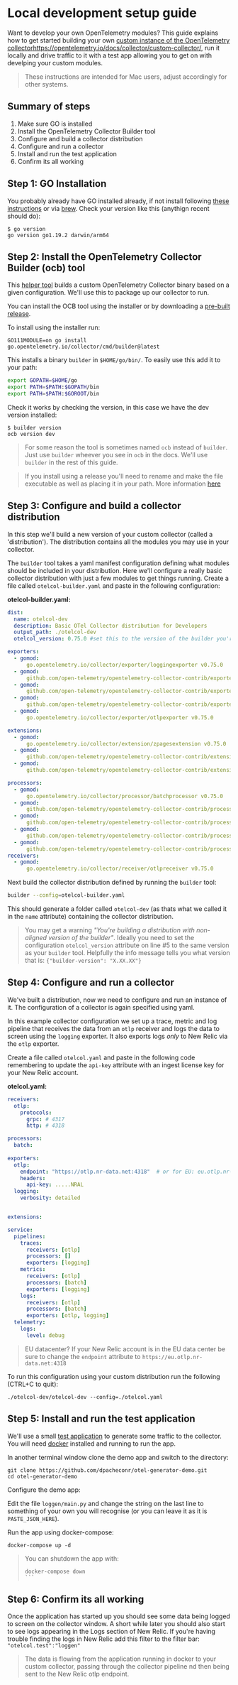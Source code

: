 # Local development setup guide

Want to develop your own OpenTelemetry modules? This guide explains how to get started building your own [custom instance of the OpenTelemetry collector]()https://opentelemetry.io/docs/collector/custom-collector/, run it locally and drive traffic to it with a test app allowing you to get on with develping your custom modules. 

> These instructions are intended for Mac users, adjust accordingly for other systems.


## Summary of steps

1. Make sure GO is installed
2. Install the OpenTelemetry Collector Builder tool
3. Configure and build a collector distribution
4. Configure and run a collector
5. Install and run the test application
6. Confirm its all working


## Step 1: GO Installation
You probably already have GO installed already, if not install following [these instructions](https://go.dev/doc/install) or via [brew](https://formulae.brew.sh/formula/go). Check your version like this (anythign recent should do):

```console
$ go version
go version go1.19.2 darwin/arm64
```

## Step 2: Install the OpenTelemetry Collector Builder (ocb) tool
This [helper tool](https://github.com/open-telemetry/opentelemetry-collector/tree/main/cmd/builder) builds a custom OpenTelemetry Collector binary based on a given configuration. We'll use this to package up our collector to run.

You can install the OCB tool using the installer or by downloading a [pre-built release](https://github.com/open-telemetry/opentelemetry-collector-releases/releases).

To install using the installer run:

```
GO111MODULE=on go install go.opentelemetry.io/collector/cmd/builder@latest
```

This installs a binary `builder` in `$HOME/go/bin/`. To easily use this add it to your path:

```bash
export GOPATH=$HOME/go
export PATH=$PATH:$GOPATH/bin
export PATH=$PATH:$GOROOT/bin
```

Check it works by checking the version, in this case we have the dev version installed:

```console
$ builder version
ocb version dev
```

> For some reason the tool is sometimes named `ocb` instead of `builder`. Just use `builder` wheever you see in `ocb` in the docs. We'll use `builder` in the rest of this guide.

> If you install using a release you'll need to rename and make the file executable as well as placing it in your path. More information [here](https://github.com/open-telemetry/opentelemetry-collector/tree/main/cmd/builder)


## Step 3: Configure and build a collector distribution
In this step we'll build a new version of your custom collector (called a 'distribution'). The distribution contains all the modules you may use in your collector.

The `builder` tool takes a yaml manifest configuration defining what modules should be included in your distribution. Here we'll configure a really basic collector distribution with just a few modules to get things running. Create a file called `otelcol-builder.yaml` and paste in the following configuration:

**otelcol-builder.yaml:**
```yaml
dist:
  name: otelcol-dev
  description: Basic OTel Collector distribution for Developers
  output_path: ./otelcol-dev
  otelcol_version: 0.75.0 #set this to the version of the builder you're running

exporters:
  - gomod:
      go.opentelemetry.io/collector/exporter/loggingexporter v0.75.0
  - gomod:
      github.com/open-telemetry/opentelemetry-collector-contrib/exporter/jaegerexporter v0.75.0
  - gomod:
      github.com/open-telemetry/opentelemetry-collector-contrib/exporter/prometheusexporter v0.75.0
  - gomod: 
      github.com/open-telemetry/opentelemetry-collector-contrib/exporter/zipkinexporter v0.75.0
  - gomod:
      go.opentelemetry.io/collector/exporter/otlpexporter v0.75.0

extensions:
  - gomod:
      go.opentelemetry.io/collector/extension/zpagesextension v0.75.0
  - gomod:
      github.com/open-telemetry/opentelemetry-collector-contrib/extension/healthcheckextension v0.75.0
  - gomod:
      github.com/open-telemetry/opentelemetry-collector-contrib/extension/pprofextension v0.75.0

processors:
  - gomod:
      go.opentelemetry.io/collector/processor/batchprocessor v0.75.0
  - gomod:
      github.com/open-telemetry/opentelemetry-collector-contrib/processor/transformprocessor latest
  - gomod:
      github.com/open-telemetry/opentelemetry-collector-contrib/processor/attributesprocessor latest
  - gomod:
      github.com/open-telemetry/opentelemetry-collector-contrib/processor/filterprocessor latest
  - gomod:
      github.com/open-telemetry/opentelemetry-collector-contrib/processor/logstransformprocessor latest
receivers:
  - gomod:
      go.opentelemetry.io/collector/receiver/otlpreceiver v0.75.0
```


Next build the collector distribution defined by running the `builder` tool:

```bash
builder --config=otelcol-builder.yaml 
```

This should generate a folder called `otelcol-dev` (as thats what we called it in the `name` attribute) containing the collector distribution.

> You may get a warning *"You're building a distribution with non-aligned version of the builder"*.  Ideally you need to set the configuration `otelcol_version` attribute  on line #5 to the same version as your `builder` tool. Helpfully the info message tells you what version that is: `{"builder-version": "X.XX.XX"}`


## Step 4: Configure and run a collector
We've built a distribution, now we need to configure and run an instance of it. The configuration of a collector is again specified using yaml. 

In this example collector configuration we set up a trace, metric and log pipeline that receives the data from an `otlp` receiver and logs the data to screen using the `logging` exporter. It also exports logs *only* to New Relic via the `otlp` exporter.

Create a file called `otelcol.yaml` and paste in the following code remembering to update the `api-key` attribute with an ingest license key for your New Relic account.


**otelcol.yaml:**
```yaml
receivers:
  otlp:
    protocols:
      grpc: # 4317
      http: # 4318

processors:
  batch:
  
exporters:
  otlp:
    endpoint: "https://otlp.nr-data.net:4318"  # or for EU: eu.otlp.nr-data.net
    headers:
      api-key: .....NRAL
  logging:
    verbosity: detailed


extensions:

service:
  pipelines:
    traces:
      receivers: [otlp]
      processors: []
      exporters: [logging]
    metrics:
      receivers: [otlp]
      processors: [batch]
      exporters: [logging]
    logs:
      receivers: [otlp]
      processors: [batch]
      exporters: [otlp, logging]
  telemetry:
    logs:
      level: debug
```

> EU datacenter? If your New Relic account is in the EU data center be sure to change the `endpoint` attribute to `https://eu.otlp.nr-data.net:4318`


To run this configuration using your custom distribution run the following (CTRL+C to quit):
```
./otelcol-dev/otelcol-dev --config=./otelcol.yaml
```

## Step 5: Install and run the test application
We'll use a small [test application](https://github.com/dpacheconr/otel-generator-demo) to generate some traffic to the collector. You will need [docker](https://www.docker.com/products/docker-desktop/) installed and running to run the app.

In another terminal window clone the demo app and switch to the directory:

```
git clone https://github.com/dpacheconr/otel-generator-demo.git
cd otel-generator-demo
```

Configure the demo app:

Edit the file `loggen/main.py` and change the string on the last line to something of your own you will recognise (or you can leave it as it is `PASTE_JSON_HERE`).

Run the app using docker-compose:
```
docker-compose up -d
```

> You can shutdown the app with:
> ````
> docker-compose down
> ```


## Step 6:  Confirm its all working
Once the application has started up you should see some data being logged to screen on the collector window. A short while later you should also start to see logs appearing in the Logs section of New Relic. If you're having trouble finding the logs in New Relic add this filter to the filter bar: `"otelcol.test":"loggen"`

> The data is flowing from the application running in docker to your custom collector, passing through the collector pipeline nd then being sent to the New Relic otlp endpoint.